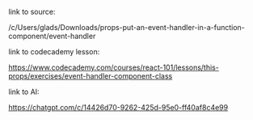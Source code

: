 link to source:

/c/Users/glads/Downloads/props-put-an-event-handler-in-a-function-component/event-handler


link to codecademy lesson:

https://www.codecademy.com/courses/react-101/lessons/this-props/exercises/event-handler-component-class


link to AI:

https://chatgpt.com/c/14426d70-9262-425d-95e0-ff40af8c4e99
